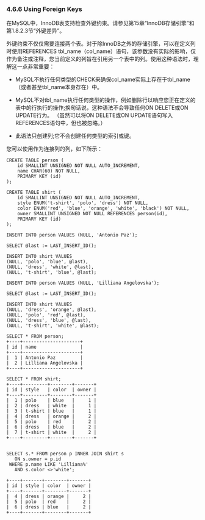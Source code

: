 ### 4.6.6 Using Foreign Keys

在MySQL中，InnoDB表支持检查外键约束。请参见第15章“InnoDB存储引擎”和第1.8.2.3节“外键差异”。

外键约束不仅仅需要连接两个表。对于除InnoDB之外的存储引擎，可以在定义列时使用REFERENCES tbl\_name（col\_name）语句，该参数没有实际的影响，仅作为备注或注释，您当前定义的列旨在引用另一个表中的列。使用这种语法时，理解这一点非常重要：

* MySQL不执行任何类型的CHECK来确保col\_name实际上存在于tbl\_name（或者甚至t​​bl\_name本身存在）中。

* MySQL不对tbl\_name执行任何类型的操作，例如删除行以响应您正在定义的表中的行执行的操作;换句话说，这种语法不会导致任何ON DELETE或ON UPDATE行为。 （虽然可以将ON DELETE或ON UPDATE语句写入REFERENCES语句中，但也被忽略。）

* 此语法只创建列;它不会创建任何类型的索引或键。

您可以使用作为连接列的列，如下所示：

```
CREATE TABLE person (
    id SMALLINT UNSIGNED NOT NULL AUTO_INCREMENT,
    name CHAR(60) NOT NULL,
    PRIMARY KEY (id)
);

CREATE TABLE shirt (
    id SMALLINT UNSIGNED NOT NULL AUTO_INCREMENT,
    style ENUM('t-shirt', 'polo', 'dress') NOT NULL,
    color ENUM('red', 'blue', 'orange', 'white', 'black') NOT NULL,
    owner SMALLINT UNSIGNED NOT NULL REFERENCES person(id),
    PRIMARY KEY (id)
);

INSERT INTO person VALUES (NULL, 'Antonio Paz');

SELECT @last := LAST_INSERT_ID();

INSERT INTO shirt VALUES
(NULL, 'polo', 'blue', @last),
(NULL, 'dress', 'white', @last),
(NULL, 't-shirt', 'blue', @last);

INSERT INTO person VALUES (NULL, 'Lilliana Angelovska');

SELECT @last := LAST_INSERT_ID();

INSERT INTO shirt VALUES
(NULL, 'dress', 'orange', @last),
(NULL, 'polo', 'red', @last),
(NULL, 'dress', 'blue', @last),
(NULL, 't-shirt', 'white', @last);

SELECT * FROM person;
+----+---------------------+
| id | name                |
+----+---------------------+
|  1 | Antonio Paz         |
|  2 | Lilliana Angelovska |
+----+---------------------+

SELECT * FROM shirt;
+----+---------+--------+-------+
| id | style   | color  | owner |
+----+---------+--------+-------+
|  1 | polo    | blue   |     1 |
|  2 | dress   | white  |     1 |
|  3 | t-shirt | blue   |     1 |
|  4 | dress   | orange |     2 |
|  5 | polo    | red    |     2 |
|  6 | dress   | blue   |     2 |
|  7 | t-shirt | white  |     2 |
+----+---------+--------+-------+


SELECT s.* FROM person p INNER JOIN shirt s
   ON s.owner = p.id
 WHERE p.name LIKE 'Lilliana%'
   AND s.color <>'white';

+----+-------+--------+-------+
| id | style | color  | owner |
+----+-------+--------+-------+
|  4 | dress | orange |     2 |
|  5 | polo  | red    |     2 |
|  6 | dress | blue   |     2 |
+----+-------+--------+-------+
```



